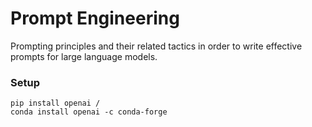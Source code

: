 # Prompt Engineering

Prompting principles and their related tactics in order to write effective prompts for large language models.

### Setup
```
pip install openai / 
conda install openai -c conda-forge
```